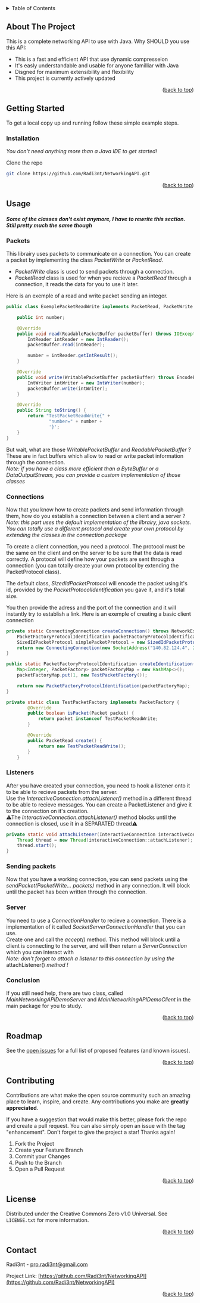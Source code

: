 <details>
  <summary>Table of Contents</summary>
  <ol>
    <li>
      <a href="#about-the-project">About The Project</a>
    </li>
    <li>
      <a href="#getting-started">Getting Started</a>
      <ul>
        <li><a href="#installation">Installation</a></li>
        <li><a href="#usage">Usage</a></li>
      </ul>
    </li>
    <li><a href="#roadmap">Roadmap</a></li>
    <li><a href="#contributing">Contributing</a></li>
    <li><a href="#license">License</a></li>
    <li><a href="#contact">Contact</a></li>
  </ol>
</details>



<!-- ABOUT THE PROJECT -->
## About The Project

This is a complete networking API to use with Java.
Why SHOULD you use this API:
* This is a fast and efficient API that use dynamic compresseion
* It's easly understandable and usable for anyone familliar with Java
* Disgned for maximum extensibility and flexibility
* This project is currently actively updated

<p align="right">(<a href="#top">back to top</a>)</p>


<!-- GETTING STARTED -->
## Getting Started

To get a local copy up and running follow these simple example steps.

### Installation

_You don't need anything more than a Java IDE to get started!_

Clone the repo
   ```sh
   git clone https://github.com/Radi3nt/NetworkingAPI.git
   ```

<p align="right">(<a href="#top">back to top</a>)</p>



<!-- USAGE EXAMPLES -->
## Usage

#### *Some of the classes don't exist anymore, I have to rewrite this section. Still pretty much the same though*

### Packets

This librairy uses packets to communicate on a connection.
You can create a packet by implementing the class _PacketWrite_ or _PacketRead_. 
  * _PacketWrite_ class is used to send packets through a connection. 
  * _PacketRead_ class is used for when you recieve a _PacketRead_ through a connection, it reads the data for you to use it later.
  
Here is an exemple of a read and write packet sending an integer.

```Java
public class ExemplePacketReadWrite implements PacketRead, PacketWrite {

    public int number;

    @Override
    public void read(ReadablePacketBuffer packetBuffer) throws IOException {
        IntReader intReader = new IntReader();
        packetBuffer.read(intReader);

        number = intReader.getIntResult();
    }

    @Override
    public void write(WritablePacketBuffer packetBuffer) throws EncodeException {
        IntWriter intWriter = new IntWriter(number);
        packetBuffer.write(intWriter);
    }

    @Override
    public String toString() {
        return "TestPacketReadWrite{" +
                "number=" + number +
                '}';
    }
}
```

But wait, what are those _WritablePacketBuffer_ and _ReadablePacketBuffer_ ? These are in fact buffers which allow to read or write packet information through the connection.   
*Note: if you have a class more efficient than a ByteBuffer or a DataOutputStream, you can provide a custom implementation of those classes*   
   
    
### Connections

Now that you know how to create packets and send information through them, how do you establish a connection between a client and a server ?   
*Note: this part uses the default implementation of the librairy, java sockets. You can totally use a different protocol and create your own protocol by extending the classes in the connection package*   
   
    
To create a client connection, you need a protocol. The protocol must be the same on the client and on the server to be sure that the data is read correctly. 
A protocol will define how your packets are sent through a connection (you can totally create your own protocol by extending the PacketProtocol class).  
   
The default class, _SizedIdPacketProtocol_ will encode the packet using it's id, provided by the _PacketProtocolIdentification_ you gave it, and it's total size.
  
You then provide the adress and the port of the connection and it will instantly try to establish a link. Here is an exemple of creating a basic client connection

```Java
private static ConnectingConnection createConnection() throws NetworkException {
    PacketFactoryProtocolIdentification packetFactoryProtocolIdentification = createIdentification();
    SizedIdPacketProtocol simplePacketProtocol = new SizedIdPacketProtocol(packetFactoryProtocolIdentification);
    return new ConnectingConnection(new SocketAddress("140.82.124.4", 25565), simplePacketProtocol, System.out::println);
}

public static PacketFactoryProtocolIdentification createIdentification() {
    Map<Integer, PacketFactory> packetFactoryMap = new HashMap<>();
    packetFactoryMap.put(1, new TestPacketFactory());

    return new PacketFactoryProtocolIdentification(packetFactoryMap);
}

private static class TestPacketFactory implements PacketFactory {
        @Override
        public boolean isPacket(Packet packet) {
            return packet instanceof TestPacketReadWrite;
        }

        @Override
        public PacketRead create() {
            return new TestPacketReadWrite();
        }
    }
```


### Listeners

After you have created your connection, you need to hook a listener onto it to be able to recieve packets from the server.   
Use the _InteractiveConnection.attachListener()_ method in a different thread to be able to recieve messages. You can create a PacketListener and give it to the connection on it's creation.   
⚠The _InteractiveConnection.attachListener()_ method blocks until the connection is closed, use it in a SEPARATED thread⚠   

```Java
private static void attachListener(InteractiveConnection interactiveConnection) {
    Thread thread = new Thread(interactiveConnection::attachListener);
    thread.start();
}
```

### Sending packets

Now that you have a working connection, you can send packets using the _sendPacket(PacketWrite... packets)_ method in any connection. It will block until the packet has been written through the connection.

### Server

You need to use a _ConnectionHandler_ to recieve a connection. There is a implementation of it called _SocketServerConnectionHandler_ that you can use.   
Create one and call the _accept()_ method. This method will block until a client is connecting to the server, and will then return a _ServerConnection_ which you can interact with   
_Note: don't forget to attach a listener to this connection by using the_ attachListener() _method !_

### Conclusion

If you still need help, there are two class, called _MainNetworkingAPIDemoServer_ and _MainNetworkingAPIDemoClient_ in the main package for you to study.

<p align="right">(<a href="#top">back to top</a>)</p>



<!-- ROADMAP -->
## Roadmap

See the [open issues](https://github.com/Radi3nt/MultiplayerAPI/issues) for a full list of proposed features (and known issues).

<p align="right">(<a href="#top">back to top</a>)</p>



<!-- CONTRIBUTING -->
## Contributing

Contributions are what make the open source community such an amazing place to learn, inspire, and create. Any contributions you make are **greatly appreciated**.

If you have a suggestion that would make this better, please fork the repo and create a pull request. You can also simply open an issue with the tag "enhancement".
Don't forget to give the project a star! Thanks again!

1. Fork the Project
2. Create your Feature Branch
3. Commit your Changes
4. Push to the Branch
5. Open a Pull Request

<p align="right">(<a href="#top">back to top</a>)</p>



<!-- LICENSE -->
## License

Distributed under the Creative Commons Zero v1.0 Universal. See `LICENSE.txt` for more information.

<p align="right">(<a href="#top">back to top</a>)</p>



<!-- CONTACT -->
## Contact

Radi3nt - pro.radi3nt@gmail.com

Project Link: [https://github.com/Radi3nt/NetworkingAPI](https://github.com/Radi3nt/NetworkingAPI)

<p align="right">(<a href="#top">back to top</a>)</p>
